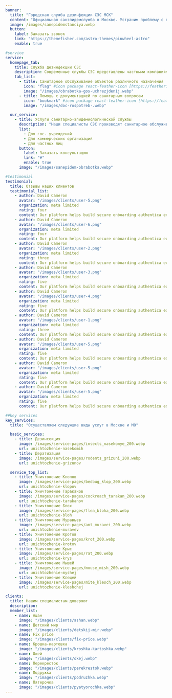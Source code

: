 ```yaml
---
banner:
  title: "Городская служба дезинфекции СЭС МСК"
  content: "Официальная санэпидемслужба в Москве. Устраним проблему с первого раза и гарантированно избавим от вредителей"
  image: /images/sanepidemstanciya.webp
  button:
    label: Заказать звонок
    link: "https://themefisher.com/astro-themes/pinwheel-astro"
    enable: true

#service
service:
  homepage_tab:
    title: Служба дезинфекции СЭС
    description: Современные службы СЭС представлены частными компаниями и физическими лицами, осуществляющими санитарные услуги. Основные функции включают оценку санитарного состояния объектов и борьбу с вредителями.
    tab_list:
      - title: Санитарное обслуживание объектов различного назначения
        icon: "flag" #icon package react-feather-icon [https://feathericons.com/]
        image: "/images/obrabotka-gos-uchrezjdenij.webp"
      - title: Помощь с документацией по санитарным вопросам
        icon: "bookmark" #icon package react-feather-icon [https://feathericons.com/]
        image: "/images/doc-rospotreb-.webp"

  our_service:
    - title: Услуги санитарно-эпидемиологической службы
      description: "Наши специалисты СЭС производят санитарное обслуживание объектов различного назначения."
      list:
        - Для гос. учреждений
        - Для коммерческих организаций
        - Для частных лиц
      button:
        label: Заказать консультацию
        link: "#"
        enable: true
      image: "/images/sanepidem-obrabotka.webp"

#testimonial
testimonial:
  title: Отзывы наших клиентов
  testimonial_list:
    - author: David Cameron
      avatar: "/images/clients/user-5.png"
      organization: meta limited
      rating: four
      content: Our platform helps build secure onboarding authentica experiences & engage your clients. We build .
    - author: David Cameron
      avatar: "/images/clients/user-6.png"
      organization: meta limited
      rating: four
      content: Our platform helps build secure onboarding authentica experiences & engage your clients. We build .
    - author: David Cameron
      avatar: "/images/clients/user-2.png"
      organization: meta limited
      rating: three
      content: Our platform helps build secure onboarding authentica experiences & engage your clients. We build .
    - author: David Cameron
      avatar: "/images/clients/user-3.png"
      organization: meta limited
      rating: five
      content: Our platform helps build secure onboarding authentica experiences & engage your clients. We build .
    - author: David Cameron
      avatar: "/images/clients/user-4.png"
      organization: meta limited
      rating: five
      content: Our platform helps build secure onboarding authentica experiences & engage your clients. We build .
    - author: David Cameron
      avatar: "/images/clients/user-1.png"
      organization: meta limited
      rating: three
      content: Our platform helps build secure onboarding authentica experiences & engage your clients. We build .
    - author: David Cameron
      avatar: "/images/clients/user-5.png"
      organization: meta limited
      rating: five
      content: Our platform helps build secure onboarding authentica experiences & engage your clients. We build .
    - author: David Cameron
      avatar: "/images/clients/user-5.png"
      organization: meta limited
      rating: five
      content: Our platform helps build secure onboarding authentica experiences & engage your clients. We build .
    - author: David Cameron
      avatar: "/images/clients/user-5.png"
      organization: meta limited
      rating: five
      content: Our platform helps build secure onboarding authentica experiences & engage your clients. We build .

##key services
key_services:
  title: "Осуществляем следующие виды услуг в Москве и МО"

  basic_services:
    - title: Дезинсекция
      image: /images/service-pages/insects_nasekomye_200.webp
      url: unichtozhenie-nasekomih
    - title: Дератизация
      image: /images/service-pages/rodents_grizuni_200.webp
      url: unichtozhenie-grizunov

  service_top_list:
    - title: Уничтожение Клопов
      image: /images/service-pages/bedbug_klop_200.webp
      url: unichtozhenie-klopov
    - title: Уничтожение Тараканов
      image: /images/service-pages/cockroach_tarakan_200.webp
      url: unichtozhenie-tarakanov
    - title: Уничтожение Блох
      image: /images/service-pages/flea_bloha_200.webp
      url: unichtozhenie-bloh
    - title: Уничтожение Муравьев
      image: /images/service-pages/ant_muravei_200.webp
      url: unichtozhenie-muravev
    - title: Уничтожение Кротов
      image: /images/service-pages/krot_200.webp
      url: unichtozhenie-krotov
    - title: Уничтожение Крыс
      image: /images/service-pages/rat_200.webp
      url: unichtozhenie-krys
    - title: Уничтожение Мышей
      image: /images/service-pages/mouse_mish_200.webp
      url: unichtozhenie-myshej
    - title: Уничтожение Клещей
      image: /images/service-pages/mite_klesch_200.webp
      url: unichtozhenie-kleshchej

clients:
  title: Нашим специалистам доверяют
  description:
  member_list:
    - name: Ашан
      image: "/images/clients/ashan.webp"
    - name: Детский мир
      image: "/images/clients/detskij-mir.webp"
    - name: Fix price
      image: "/images/clients/fix-price.webp"
    - name: Крошка-картошка
      image: "/images/clients/kroshka-kartoshka.webp"
    - name: Окей
      image: "/images/clients/okej.webp"
    - name: Перекресток
      image: "/images/clients/perekrestok.webp"
    - name: Подружка
      image: "/images/clients/podruzhka.webp"
    - name: Пятерочка
      image: "/images/clients/pyatyorochka.webp"
---
```

